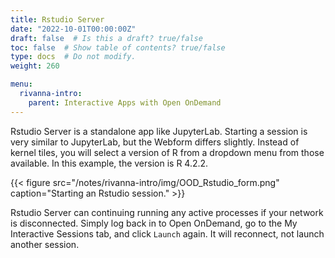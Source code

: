 ```yaml
---
title: Rstudio Server
date: "2022-10-01T00:00:00Z"
draft: false  # Is this a draft? true/false
toc: false  # Show table of contents? true/false
type: docs  # Do not modify.
weight: 260

menu:
  rivanna-intro:
    parent: Interactive Apps with Open OnDemand
---
```


Rstudio Server is a standalone app like JupyterLab. Starting a session is very similar to JupyterLab, but the Webform differs slightly.  Instead of kernel tiles, you will select a version of R from a dropdown menu from those available.  In this example, the version is R 4.2.2.

{{< figure src="/notes/rivanna-intro/img/OOD_Rstudio_form.png" caption="Starting an Rstudio session." >}}

Rstudio Server can continuing running any active processes if your network is disconnected.  Simply log back in to Open OnDemand, go to the My Interactive Sessions tab, and click `Launch` again.  It will reconnect, not launch another session.  
